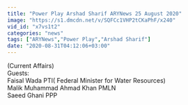 ```yaml
---
title: "Power Play Arshad Sharif ARYNews 25 August 2020"
image: "https://s1.dmcdn.net/v/SQFCc1VHP2tCKaPhF/x240"
vid_id: "x7vs1t2"
categories: "news"
tags: ["ARYNews","Power Play","Arshad Sharif"]
date: "2020-08-31T04:12:06+03:00"
---
```

(Current Affairs)  <br>Guests:  <br>Faisal Wada PTI( Federal Minister for Water Resources)  <br>Malik Muhammad Ahmad Khan PMLN  <br>Saeed Ghani PPP
